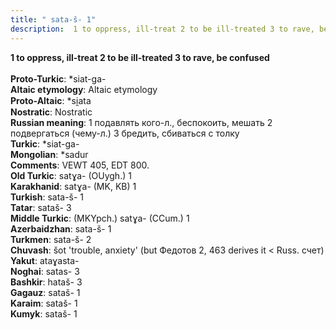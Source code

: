 ```yaml
---
title: " sata-š- 1"
description:  1 to oppress, ill-treat 2 to be ill-treated 3 to rave, be confused
---
```

<p data-pagefind-weight="0.5">
<strong> 1 to oppress, ill-treat 2 to be ill-treated 3 to rave, be confused</strong><br><br>
<strong>Proto-Turkic</strong>:  *siat-ga-<br>
<strong>Altaic etymology</strong>:  Altaic etymology<br>
<strong> Proto-Altaic</strong>:  *si̯ata<br>
<strong>Nostratic</strong>:  Nostratic<br>
<strong>Russian meaning</strong>:  1 подавлять кого-л., беспокоить, мешать 2 подвергаться (чему-л.) 3 бредить, сбиваться с толку<br>
<strong>Turkic</strong>:  *siat-ga-<br>
<strong>Mongolian</strong>:  *sadur<br>
<strong>Comments</strong>:  VEWT 405, EDT 800.<br>
<strong>Old Turkic</strong>:  satɣa- (OUygh.) 1<br>
<strong>Karakhanid</strong>:  satɣa- (MK, KB) 1<br>
<strong>Turkish</strong>:  sata-š- 1<br>
<strong>Tatar</strong>:  sataš- 3<br>
<strong>Middle Turkic</strong>:  (MKYpch.) satɣa- (CCum.) 1<br>
<strong>Azerbaidzhan</strong>:  sata-š- 1<br>
<strong>Turkmen</strong>:  sata-š- 2<br>
<strong>Chuvash</strong>:  šot 'trouble, anxiety' (but Федотов 2, 463 derives it < Russ. счет)<br>
<strong>Yakut</strong>:  ataɣasta-<br>
<strong>Noghai</strong>:  satas- 3<br>
<strong>Bashkir</strong>:  hataš- 3<br>
<strong>Gagauz</strong>:  sataš- 1<br>
<strong>Karaim</strong>:  sataš- 1<br>
<strong>Kumyk</strong>:  sataš- 1<br>

</p>

